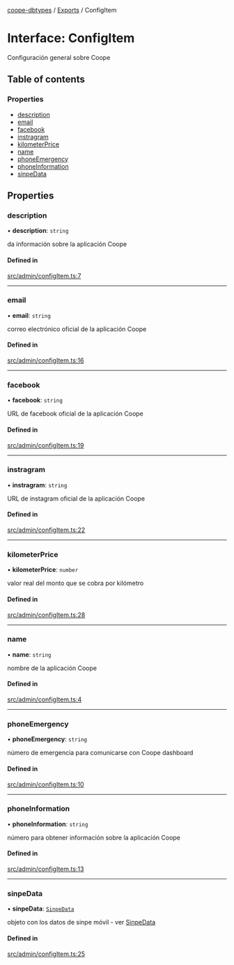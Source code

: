 [coope-dbtypes](../README.md) / [Exports](../modules.md) / ConfigItem

# Interface: ConfigItem

Configuración general sobre Coope

## Table of contents

### Properties

- [description](ConfigItem.md#description)
- [email](ConfigItem.md#email)
- [facebook](ConfigItem.md#facebook)
- [instragram](ConfigItem.md#instragram)
- [kilometerPrice](ConfigItem.md#kilometerprice)
- [name](ConfigItem.md#name)
- [phoneEmergency](ConfigItem.md#phoneemergency)
- [phoneInformation](ConfigItem.md#phoneinformation)
- [sinpeData](ConfigItem.md#sinpedata)

## Properties

### description

• **description**: `string`

da información sobre la aplicación Coope

#### Defined in

[src/admin/configItem.ts:7](https://github.com/UCR-Labs/Coope-dbtypes/blob/eb93fee/src/admin/configItem.ts#L7)

___

### email

• **email**: `string`

correo electrónico oficial de la aplicación Coope

#### Defined in

[src/admin/configItem.ts:16](https://github.com/UCR-Labs/Coope-dbtypes/blob/eb93fee/src/admin/configItem.ts#L16)

___

### facebook

• **facebook**: `string`

URL de facebook oficial de la aplicación Coope

#### Defined in

[src/admin/configItem.ts:19](https://github.com/UCR-Labs/Coope-dbtypes/blob/eb93fee/src/admin/configItem.ts#L19)

___

### instragram

• **instragram**: `string`

URL de instagram oficial de la aplicación Coope

#### Defined in

[src/admin/configItem.ts:22](https://github.com/UCR-Labs/Coope-dbtypes/blob/eb93fee/src/admin/configItem.ts#L22)

___

### kilometerPrice

• **kilometerPrice**: `number`

valor real del monto que se cobra por kilómetro

#### Defined in

[src/admin/configItem.ts:28](https://github.com/UCR-Labs/Coope-dbtypes/blob/eb93fee/src/admin/configItem.ts#L28)

___

### name

• **name**: `string`

nombre de la aplicación Coope

#### Defined in

[src/admin/configItem.ts:4](https://github.com/UCR-Labs/Coope-dbtypes/blob/eb93fee/src/admin/configItem.ts#L4)

___

### phoneEmergency

• **phoneEmergency**: `string`

número de emergencia para comunicarse con Coope dashboard

#### Defined in

[src/admin/configItem.ts:10](https://github.com/UCR-Labs/Coope-dbtypes/blob/eb93fee/src/admin/configItem.ts#L10)

___

### phoneInformation

• **phoneInformation**: `string`

número para obtener información sobre la aplicación Coope

#### Defined in

[src/admin/configItem.ts:13](https://github.com/UCR-Labs/Coope-dbtypes/blob/eb93fee/src/admin/configItem.ts#L13)

___

### sinpeData

• **sinpeData**: [`SinpeData`](SinpeData.md)

objeto con los datos de sinpe móvil - ver [SinpeData](SinpeData.md)

#### Defined in

[src/admin/configItem.ts:25](https://github.com/UCR-Labs/Coope-dbtypes/blob/eb93fee/src/admin/configItem.ts#L25)
